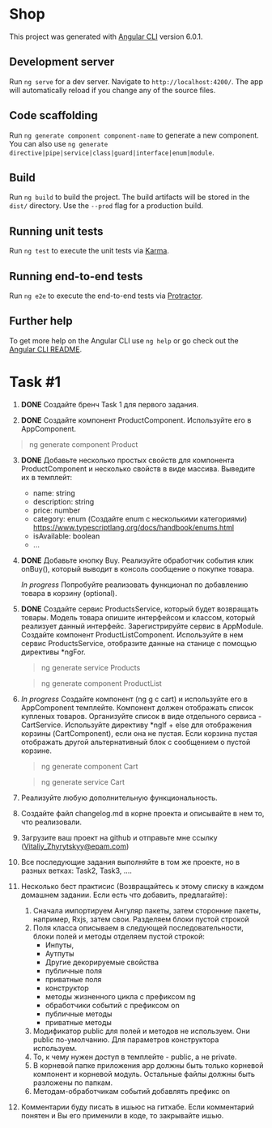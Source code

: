 # Shop

This project was generated with [Angular CLI](https://github.com/angular/angular-cli) version 6.0.1.

## Development server

Run `ng serve` for a dev server. Navigate to `http://localhost:4200/`. The app will automatically reload if you change any of the source files.

## Code scaffolding

Run `ng generate component component-name` to generate a new component. You can also use `ng generate directive|pipe|service|class|guard|interface|enum|module`.

## Build

Run `ng build` to build the project. The build artifacts will be stored in the `dist/` directory. Use the `--prod` flag for a production build.

## Running unit tests

Run `ng test` to execute the unit tests via [Karma](https://karma-runner.github.io).

## Running end-to-end tests

Run `ng e2e` to execute the end-to-end tests via [Protractor](http://www.protractortest.org/).

## Further help

To get more help on the Angular CLI use `ng help` or go check out the [Angular CLI README](https://github.com/angular/angular-cli/blob/master/README.md).

# Task #1

1. **DONE** Создайте бренч Task 1 для первого задания.

2. **DONE** Создайте компонент ProductComponent. Используйте его в AppComponent.
>ng generate component Product
 
3. **DONE** Добавьте несколько простых свойств для компонента ProductComponent и несколько свойств в виде массива. Выведите их в темплейт:
    - name: string
    - description: string
    - price: number
    - category: enum (Создайте enum с несколькими категориями) https://www.typescriptlang.org/docs/handbook/enums.html
    - isAvailable: boolean
    - ...

4. **DONE** Добавьте кнопку Buy. Реализуйте обработчик события клик onBuy(), который выводит в консоль сообщение о покупке товара.
   
   *In progress* Попробуйте реализовать функционал по добавлению товара в корзину (optional).

5. **DONE** Создайте сервис ProductsService, который будет возвращать товары. Модель товара опишите интерфейсом и классом, который реализует данный интерфейс.
   Зарегистрируйте сервис в AppModule. 
   Создайте компонент ProductListComponent. Используйте в нем сервис ProductsService, отобразите данные на станице c помощью директивы *ngFor.
   
   >ng generate service Products
   
   >ng generate component ProductList

6. *In progress* Создайте компонент (ng g c cart) и используйте его в AppComponent темплейте. Компонент должен отображать список купленых товаров. 
   Организуйте список в виде отдельного сервиса - CartService.  Используйте директиву *ngIf + else для отображения корзины (CartComponent), если она не пустая.
   Если корзина пустая отображать другой альтернативный блок с сообщением о пустой корзине.
   >ng generate component Cart
   
   >ng generate service Cart

7. Реализуйте любую дополнительную функциональность.

8. Создайте файл changelog.md в корне проекта и описывайте в нем то, что реализовали.

9. Загрузите ваш проект на github и отправьте мне ссылку (Vitaliy_Zhyrytskyy@epam.com)
10. Все последующие задания выполняйте в том же проекте, но в разных ветках: Task2, Task3, ....

11. Несколько бест практисис (Возвращайтесь к этому списку в каждом домашнем задании. Если есть что добавить, предлагайте):
    1. Сначала импортируем Ангуляр пакеты, затем сторонние пакеты, например, Rxjs, затем свои. Разделяем блоки пустой строкой
    2. Поля класса описываем в следующей последовательности, блоки полей и методы отделяем пустой строкой:
        - Инпуты,
        - Аутпуты
        - Другие декорируемые свойства
        - публичные поля
        - приватные поля
        - конструктор
        - методы жизненного цикла с префиксом ng
        - обработчики событий с префиксом on
        - публичные методы
        - приватные методы
    3. Модификатор public для полей и методов не используем. Они public по-умолчанию. Для параметров конструктора используем.
    4. То, к чему нужен доступ в темплейте - public, а не private.
    5. В корневой папке приложения app должны быть только корневой компонент и корневой модуль. Остальные файлы должны быть разложены по папкам.
    6. Методам-обработчикам событий добавлять префикс on
12. Комментарии буду писать в ишьюс на гитхабе. Если комментарий понятен и Вы его применили в коде, то закрывайте ишью.
